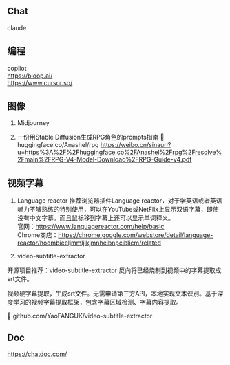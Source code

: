 
## Chat

claude

## 编程

copilot  
https://bloop.ai/  
https://www.cursor.so/  


## 图像
 
1. Midjourney


2. 一份用Stable Diffusion生成RPG角色的prompts指南
🔗 huggingface.co/Anashel/rpg
https://weibo.cn/sinaurl?u=https%3A%2F%2Fhuggingface.co%2FAnashel%2Frpg%2Fresolve%2Fmain%2FRPG-V4-Model-Download%2FRPG-Guide-v4.pdf



## 视频字幕

1. Language reactor 
推荐浏览器插件Language reactor，对于学英语或者英语听力不够熟练的特别使用，可以在YouTube或NetFlix上显示双语字幕，即使没有中文字幕。而且鼠标移到字幕上还可以显示单词释义。  
官网：https://www.languagereactor.com/help/basic  
Chrome商店：https://chrome.google.com/webstore/detail/language-reactor/hoombieeljmmljlkjmnheibnpciblicm/related 


2. video-subtitle-extractor

开源项目推荐：video-subtitle-extractor
反向将已经烧制到视频中的字幕提取成srt文件。

视频硬字幕提取，生成srt文件。无需申请第三方API，本地实现文本识别。基于深度学习的视频字幕提取框架，包含字幕区域检测、字幕内容提取。

🔗 github.com/YaoFANGUK/video-subtitle-extractor


## Doc

https://chatdoc.com/